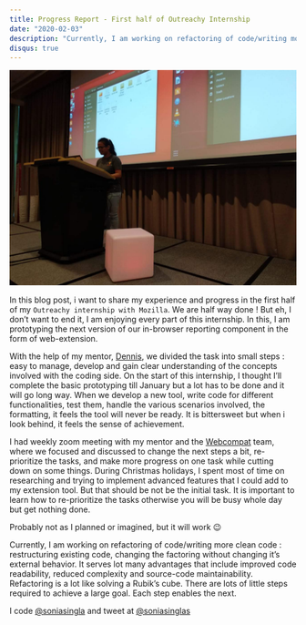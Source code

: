 ```yaml
---
title: Progress Report - First half of Outreachy Internship
date: "2020-02-03"
description: "Currently, I am working on refactoring of code/writing more clean code : restructuring existing code, changing the factoring without changing it’s external behavior."
disqus: true
---
```


![](progress.jpg)

In this blog post, i want to share my experience and progress in the first half of my `Outreachy internship with Mozilla`. We are half way done ! But eh, I don’t want to end it, I am enjoying every part of this internship. In this, I am prototyping the next version of our in-browser reporting component in the form of web-extension.

With the help of my mentor, [Dennis](https://schub.wtf/), we divided the task into small steps : easy to manage, develop and gain clear understanding of the concepts involved with the coding side. On the start of this internship, I thought I’ll complete the basic prototyping till January but a lot has to be done and it will go long way. When we develop a new tool, write code for different functionalities, test them, handle the various scenarios involved, the formatting, it feels the tool will never be ready. It is bittersweet but when i look behind, it feels the sense of achievement.

I had weekly zoom meeting with my mentor and the [Webcompat](https://github.com/webcompat) team, where we focused and discussed to change the next steps a bit, re-prioritize the tasks, and make more progress on one task while cutting down on some things. During Christmas holidays, I spent most of time on researching and trying to implement advanced features that I could add to my extension tool. But that should be not be the initial task. It is important to learn how to re-prioritize the tasks otherwise you will be busy whole day but get nothing done.

Probably not as I planned or imagined, but it will work 😉

Currently, I am working on refactoring of code/writing more clean code : restructuring existing code, changing the factoring without changing it’s external behavior. It serves lot many advantages that include improved code readability, reduced complexity and source-code maintainability. Refactoring is a lot like solving a Rubik’s cube. There are lots of little steps required to achieve a large goal. Each step enables the next.

I code [@soniasingla](https://github.com/soniasingla/) and tweet at [@soniasinglas](https://twitter.com/soniasinglas)